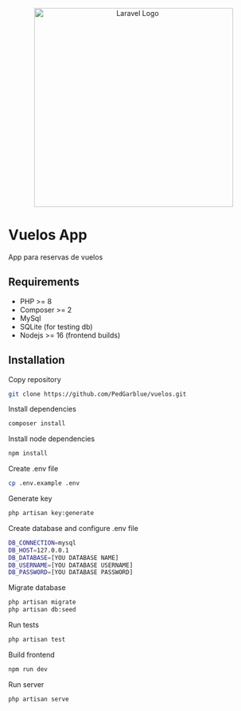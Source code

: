<p align="center"><a href="https://laravel.com" target="_blank"><img src="https://raw.githubusercontent.com/laravel/art/master/logo-lockup/5%20SVG/2%20CMYK/1%20Full%20Color/laravel-logolockup-cmyk-red.svg" width="400" alt="Laravel Logo"></a></p>

# Vuelos App

App para reservas de vuelos

## Requirements 
 - PHP >= 8 
 - Composer >= 2
 - MySql
 - SQLite (for testing db)
 - Nodejs >= 16 (frontend builds)

## Installation

Copy repository
```bash
git clone https://github.com/PedGarblue/vuelos.git
```

Install dependencies
```bash
composer install
```

Install node dependencies
```bash
npm install
```

Create .env file
```bash
cp .env.example .env
```

Generate key
```bash
php artisan key:generate
```

Create database and configure .env file

```bash
DB_CONNECTION=mysql
DB_HOST=127.0.0.1
DB_DATABASE=[YOU DATABASE NAME]
DB_USERNAME=[YOU DATABASE USERNAME]
DB_PASSWORD=[YOU DATABASE PASSWORD]
```

Migrate database
```bash
php artisan migrate
php artisan db:seed
```
Run tests
```bash
php artisan test
```

Build frontend
```bash
npm run dev
```

Run server
```bash
php artisan serve
```
